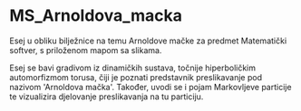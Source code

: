 # MS_Arnoldova_macka
Esej u obliku bilježnice na temu Arnoldove mačke za predmet Matematički softver, s priloženom mapom sa slikama.

Esej se bavi gradivom iz dinamičkih sustava, točnije hiperboličkim automorfizmom torusa, čiji je poznati predstavnik preslikavanje pod nazivom 'Arnoldova mačka'.
Također, uvodi se i pojam Markovljeve particije te vizualizira djelovanje preslikavanja na tu particiju.

